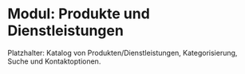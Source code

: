 # Modul: Produkte und Dienstleistungen

Platzhalter: Katalog von Produkten/Dienstleistungen, Kategorisierung, Suche und Kontaktoptionen.
